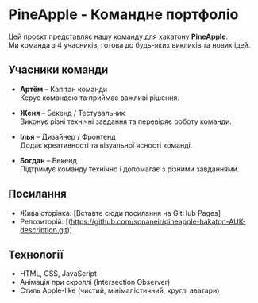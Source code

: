 # PineApple - Командне портфоліо

Цей проєкт представляє нашу команду для хакатону **PineApple**.  
Ми команда з 4 учасників, готова до будь-яких викликів та нових ідей.

## Учасники команди

- **Артём** – Капітан команди  
  Керує командою та приймає важливі рішення.

- **Женя** – Бекенд / Тестувальник  
  Виконує різні технічні завдання та перевіряє роботу команди.

- **Ілья** – Дизайнер / Фронтенд  
  Додає креативності та візуальної ясності команді.

- **Богдан** – Бекенд  
  Підтримує команду технічно і допомагає з різними завданнями.

## Посилання

- Жива сторінка: [Вставте сюди посилання на GitHub Pages]  
- Репозиторій: [(https://github.com/sonaneir/pineapple-hakaton-AUK-description.git)]

## Технології

- HTML, CSS, JavaScript  
- Анімація при скроллі (Intersection Observer)  
- Стиль Apple-like (чистий, мінімалістичний, круглі аватари)
